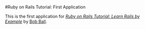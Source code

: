 #Ruby on Rails Tutorial: First Application

This is the first application for [*Ruby on Rails Tutorial: Learn Rails by Example*](http://railstutorial.org/) by [Bob Ball](http://fark.com).
